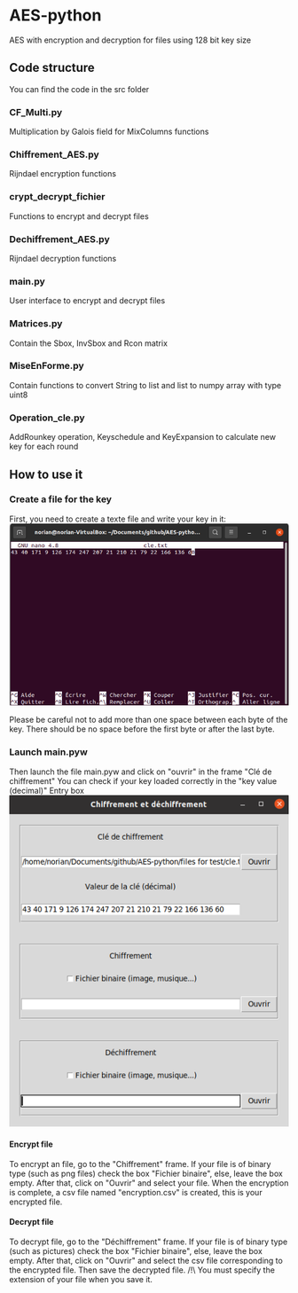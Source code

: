 # AES-python
AES with encryption and decryption for files using 128 bit key size

## Code structure
You can find the code in the src folder

### CF_Multi.py
Multiplication by Galois field for MixColumns functions 

### Chiffrement_AES.py
Rijndael encryption functions 

### crypt_decrypt_fichier
Functions to encrypt and decrypt files

### Dechiffrement_AES.py
Rijndael decryption functions 

### main.py
User interface to encrypt and decrypt files

### Matrices.py
Contain the Sbox, InvSbox and Rcon matrix

### MiseEnForme.py
Contain functions to convert String to list and list to numpy array with type uint8

### Operation_cle.py
AddRounkey operation, Keyschedule and KeyExpansion to calculate new key for each round

## How to use it

### Create a file for the key
First, you need to create a texte file and write your key in it:
![cle.txt](https://github.com/NorianGuernine/AES-python/blob/main/Pictures/cle_txt.png)

Please be careful not to add more than one space between each byte of the key.
There should be no space before the first byte or after the last byte. 

### Launch main.pyw
Then launch the file main.pyw and click on "ouvrir" in the frame "Clé de chiffrement"
You can check if your key loaded correctly in the "key value (decimal)" Entry box
![chargement_cle](https://github.com/NorianGuernine/AES-python/blob/main/Pictures/cle_main.png)
#### Encrypt file
To encrypt an file, go to the "Chiffrement" frame.
If your file is of binary type (such as png files) check the box "Fichier binaire", else, leave the box empty. 
After that, click on "Ouvrir" and select your file.
When the encryption is complete, a csv file named "encryption.csv" is created, this is your encrypted file.

#### Decrypt file 
To decrypt file, go to the "Déchiffrement" frame.
If your file is of binary type (such as pictures) check the box "Fichier binaire", else, leave the box empty. 
After that, click on "Ouvrir" and select the csv file corresponding to the encrypted file.
Then save the decrypted file. /!\ You must specify the extension of your file when you save it.

